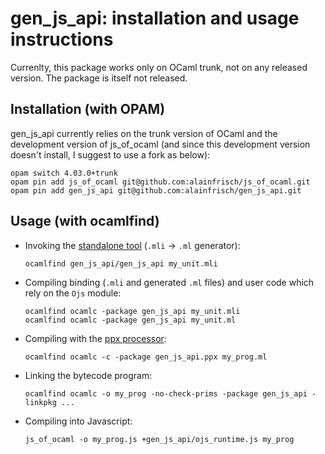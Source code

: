 gen_js_api: installation and usage instructions
===============================================



Currenlty, this package works only on OCaml trunk, not on any released
version.  The package is itself not released.


Installation (with OPAM)
------------------------

gen_js_api currently relies on the trunk version of OCaml and the development
version of js_of_ocaml (and since this development version doesn't install,
I suggest to use a fork as below):

   ```
   opam switch 4.03.0+trunk
   opam pin add js_of_ocaml git@github.com:alainfrisch/js_of_ocaml.git
   opam pin add gen_js_api git@github.com:alainfrisch/gen_js_api.git
   ```



Usage (with ocamlfind)
----------------------

 - Invoking the [standalone tool](IMPLGEN.md) (`.mli` -> `.ml` generator):

   ```
   ocamlfind gen_js_api/gen_js_api my_unit.mli
   ```

 - Compiling binding (`.mli` and generated `.ml` files) and user
   code which rely on the `Ojs` module:

   ```
   ocamlfind ocamlc -package gen_js_api my_unit.mli
   ocamlfind ocamlc -package gen_js_api my_unit.ml
   ```

 - Compiling with the [ppx processor](PPX.md):

   ```
   ocamlfind ocamlc -c -package gen_js_api.ppx my_prog.ml
   ```

 - Linking the bytecode program:

   ```
   ocamlfind ocamlc -o my_prog -no-check-prims -package gen_js_api -linkpkg ...
   ```

 - Compiling into Javascript:

   ```
   js_of_ocaml -o my_prog.js +gen_js_api/ojs_runtime.js my_prog
   ```

